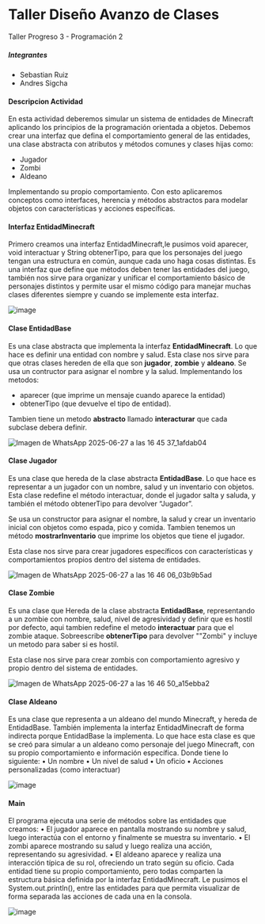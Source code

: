 # Taller Diseño Avanzo de Clases
Taller Progreso 3 - Programación 2 
##### Integrantes 
- Sebastian Ruiz 
- Andres Sigcha

#### Descripcion Actividad
En esta actividad deberemos simular un sistema de entidades de Minecraft aplicando los principios de la programación orientada a objetos. Debemos crear una interfaz que defina el comportamiento general de las entidades, una clase abstracta con atributos y métodos comunes y clases hijas como: 
- Jugador 
- Zombi
- Aldeano

Implementando su propio comportamiento. Con esto aplicaremos conceptos como interfaces, herencia y métodos abstractos para modelar objetos con características y acciones específicas.

#### Interfaz EntidadMinecraft

Primero creamos una interfaz EntidadMinecraft,le pusimos void aparecer, void interactuar y String obtenerTipo, para que los personajes del juego tengan una estructura en común, aunque cada uno haga cosas distintas.
Es una interfaz que define que métodos deben tener las entidades del juego, también nos sirve para organizar y unificar el comportamiento básico de personajes distintos y permite usar el mismo código para manejar muchas clases diferentes siempre y cuando se implemente esta interfaz.

![image](https://github.com/user-attachments/assets/348d4c4e-36a9-404c-bb53-e637a3f2a131)

#### Clase EntidadBase
Es una clase abstracta que implementa la interfaz **EntidadMinecraft**. Lo que hace es definir una entidad con nombre y salud. 
Esta clase nos sirve para que otras clases hereden de ella que son **jugador**, **zombie** y **aldeano**. Se usa un contructor para asignar el nombre y la salud. Implementando los metodos:
- aparecer (que imprime un mensaje cuando aparece la entidad)
- obtenerTipo (que devuelve el tipo de entidad).

Tambien tiene un metodo **abstracto** llamado **interacturar** que cada subclase debera definir.

![Imagen de WhatsApp 2025-06-27 a las 16 45 37_1afdab04](https://github.com/user-attachments/assets/1f166358-d64a-4111-884f-21dc26b143fc)

#### Clase Jugador 

Es una clase que hereda de la clase abstracta **EntidadBase**. Lo que hace es representar a un jugador con un nombre, salud y un inventario con objetos. Esta clase redefine el método interactuar, donde el jugador salta y saluda, y también el método obtenerTipo para devolver “Jugador”.

Se usa un constructor para asignar el nombre, la salud y crear un inventario inicial con objetos como espada, pico y comida. Tambien tenemos un método **mostrarInventario** que imprime los objetos que tiene el jugador.

Esta clase nos sirve para crear jugadores específicos con características y comportamientos propios dentro del sistema de entidades.

![Imagen de WhatsApp 2025-06-27 a las 16 46 06_03b9b5ad](https://github.com/user-attachments/assets/0dc9ff23-4486-44b7-bb7b-bc59c7241360)

#### Clase Zombie
Es una clase que Hereda de la clase abstracta **EntidadBase**, representando a un zombie con nombre, salud, nivel de agresividad y definir que es hostil por defecto, aqui tambien redefine el metodo **interactuar** para que el zombie ataque. 
Sobreescribe **obtenerTipo** para devolver ""Zombi" y incluye un metodo para saber si es hostil. 

Esta clase nos sirve para crear zombis con comportamiento agresivo y propio dentro del sistema de entidades. 

![Imagen de WhatsApp 2025-06-27 a las 16 46 50_a15ebba2](https://github.com/user-attachments/assets/777d20c8-eff8-4141-af9b-c5531f1366b3)


#### Clase Aldeano 
Es una clase que representa a un aldeano del mundo Minecraft, y hereda de EntidadBase. También implementa la interfaz EntidadMinecraft de forma indirecta porque EntidadBase la implementa.
Lo que hace esta clase es que se creó para simular a un aldeano como personaje del juego Minecraft, con su propio comportamiento e información específica.
Donde tiene lo siguiente:
•	Un nombre 
•	Un nivel de salud
•	Un oficio 
•	Acciones personalizadas (como interactuar)


![image](https://github.com/user-attachments/assets/3d7f42de-283e-4047-bdc1-a017a5f890da)


#### Main
El programa ejecuta una serie de métodos sobre las entidades que creamos:
•	El jugador aparece en pantalla mostrando su nombre y salud, luego interactúa con el entorno y finalmente se muestra su inventario.
•	El zombi aparece mostrando su salud y luego realiza una acción, representando su agresividad.
•	El aldeano aparece y realiza una interacción típica de su rol, ofreciendo un trato según su oficio.
Cada entidad tiene su propio comportamiento, pero todas comparten la estructura básica definida por la interfaz EntidadMinecraft. 
Le pusimos el System.out.println(), entre las entidades para que permita visualizar de forma separada las acciones de cada una en la consola.

![image](https://github.com/user-attachments/assets/fec1b549-b82c-4d0e-9682-a448533070f7)



